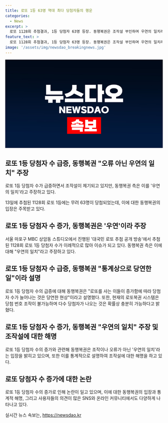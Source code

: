```yaml
---
title: 로또 1등 63명 역대 최다 당첨자들의 행운
categories:
  - News
excerpt: >
  로또 1128회 추첨결과, 1등 당첨자 63명 등장. 동행복권은 조작설 부인하며 우연의 일치라고 설명. 조작설에 대한 SNS 및 온라인 커뮤니티 반응 환한데, 동행복권은 로또 구입 증가로 당첨자 증가는 당연한 현상이라고 밝혔다. 한편, 2등 77명, 3등 2987명, 4등 15만 3592명, 5등 254만 5750명 당첨.
feature_text: >
  로또 1128회 추첨결과, 1등 당첨자 63명 등장. 동행복권은 조작설 부인하며 우연의 일치라고 설명. 조작설에 대한 SNS 및 온라인 커뮤니티 반응 환한데, 동행복권은 로또 구입 증가로 당첨자 증가는 당연한 현상이라고 밝혔다. 한편, 2등 77명, 3등 2987명, 4등 15만 3592명, 5등 254만 5750명 당첨.
image: '/assets/img/newsdao_breakingnews.jpg'
---
```


<p><img src="/assets/img/newsdao_breakingnews.jpg" alt="flaretime 속보" /></p>

<h2 data-ke-size="size26">로또 1등 당첨자 수 급증, 동행복권 "오류 아닌 우연의 일치" 주장</h2>

<p data-ke-size="size16">로또 1등 당첨자 수가 급증하면서 조작설이 제기되고 있지만, 동행복권 측은 이를 '우연의 일치'라고 주장하고 있다.</p>

<p data-ke-size="size16">13일에 추첨된 1128회 로또 1등에는 무려 63명이 당첨되었는데, 이에 대한 동행복권의 입장은 주목받고 있다.</p>

<h2 data-ke-size="size24">로또 1등 당첨자 수 증가, 동행복권은 '우연'이라 주장</h2>

<p data-ke-size="size16">서울 마포구 MBC 상암동 스튜디오에서 진행된 '대국민 로또 추첨 공개 방송'에서 추첨된 1128회 로또 1등 당첨자 수가 이례적으로 많아 이슈가 되고 있다. 동행복권 측은 이에 대해 "우연의 일치"라고 주장하고 있다.</p>

<h2 data-ke-size="size24">로또 1등 당첨자 수 급증, 동행복권 "통계상으로 당연한 일"이라 설명</h2>

<p data-ke-size="size16">로또 1등 당첨자 수의 급증에 대해 동행복권은 "로또를 사는 이들이 증가함에 따라 당첨자 수가 늘어나는 것은 당연한 현상"이라고 설명했다. 또한, 현재의 로또복권 시스템은 당첨 번호 조작이 불가능하며 다수 당첨자가 나오는 것은 확률상 충분히 가능하다고 밝혔다.</p>

<h2 data-ke-size="size24">로또 1등 당첨자 수 증가, 동행복권 "우연의 일치" 주장 및 조작설에 대한 해명</h2>

<p data-ke-size="size16">로또 1등 당첨자 수의 증가와 관련해 동행복권은 조작이나 오류가 아닌 '우연의 일치'라는 입장을 밝히고 있으며, 또한 이를 통계적으로 설명하여 조작설에 대한 해명을 하고 있다.</p>

<h2 data-ke-size="size24">로또 당첨자 수 증가에 대한 논란</h2>

<p data-ke-size="size16">로또 1등 당첨자 수의 증가로 인해 논란이 일고 있으며, 이에 대한 동행복권의 입장과 통계적 해명, 그리고 사용자들의 의견이 많은 SNS와 온라인 커뮤니티에서도 다양하게 나타나고 있다.</p>
실시간 뉴스 속보는, <a href="https://newsdao.kr" rel="dofollow">https://newsdao.kr</a>


